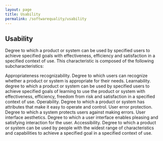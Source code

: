 ```yaml
---
layout: page
title: Usability
permalink: /softwarequality/usability
---
```


## Usability

Degree to which a product or system can be used by specified users to achieve specified goals with effectiveness, efficiency and satisfaction in a specified context of use. This characteristic is composed of the following subcharacteristics:

Appropriateness recognizability. Degree to which users can recognize whether a product or system is appropriate for their needs.
Learnability. degree to which a product or system can be used by specified users to achieve specified goals of learning to use the product or system with effectiveness, efficiency, freedom from risk and satisfaction in a specified context of use.
Operability. Degree to which a product or system has attributes that make it easy to operate and control.
User error protection. Degree to which a system protects users against making errors.
User interface aesthetics. Degree to which a user interface enables pleasing and satisfying interaction for the user.
Accessibility. Degree to which a product or system can be used by people with the widest range of characteristics and capabilities to achieve a specified goal in a specified context of use.